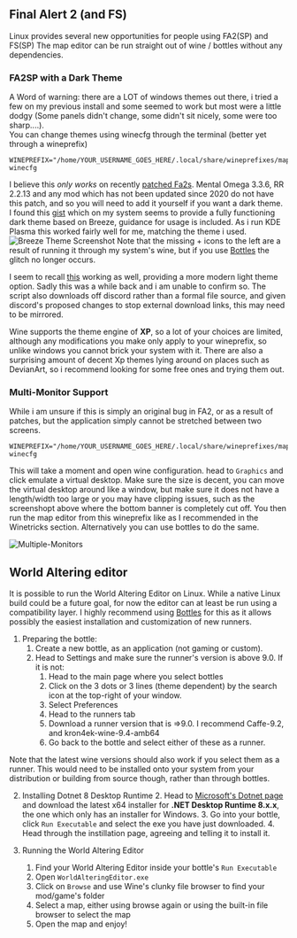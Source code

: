 ## Final Alert 2 (and FS)
Linux provides several new opportunities for people using FA2(SP) and FS(SP)
The map editor can be run straight out of wine / bottles without any dependencies.
### FA2SP with a Dark Theme
A Word of warning: there are a LOT of windows themes out there, i tried a few on my previous install and some seemed to work but most were a little dodgy (Some panels didn't change, some didn't sit nicely, some were too sharp....).<br>
You can change themes using winecfg through the terminal (better yet through a wineprefix)<br>
```
WINEPREFIX="/home/YOUR_USERNAME_GOES_HERE/.local/share/wineprefixes/map_editor" winecfg
```
I believe this *only works* on recently [patched Fa2s](https://github.com/secsome/FA2sp).
Mental Omega 3.3.6, RR 2.2.13 and any mod which has not been updated since 2020 do not have this patch, and so you will need to add it yourself if you want a dark theme.<br>
I found this [gist](https://gist.github.com/Zeinok/ceaf6ff204792dde0ae31e0199d89398) which on my system seems to provide a fully functioning dark theme based on Breeze, guidance for usage is included. As i run KDE Plasma this worked fairly well for me, matching the theme i used.<br>
![Breeze Theme Screenshot](Assets/breeze_fa2.png)
Note that the missing + icons to the left are a result of running it through my system's wine, but if you use [Bottles](https://usebottles.com) the glitch no longer occurs.

I seem to recall [this](https://www.reddit.com/r/linux_gaming/comments/n8hf6v/make_wine_look_like_windows_10/) working as well, providing a more modern light theme option. Sadly this was a while back and i am unable to confirm so. The script also downloads off discord rather than a formal file source, and given discord's proposed changes to stop external download links, this may need to be mirrored.

Wine supports the theme engine of **XP**, so a lot of your choices are limited, although any modifications you make only apply to your wineprefix, so unlike windows you cannot brick your system with it. There are also a surprising amount of decent Xp themes lying around on places such as DevianArt, so i recommend looking for some free ones and trying them out.

### Multi-Monitor Support
While i am unsure if this is simply an original bug in FA2, or as a result of patches, but the application simply cannot be stretched between two screens.

```
WINEPREFIX="/home/YOUR_USERNAME_GOES_HERE/.local/share/wineprefixes/map_editor" winecfg
```
This will take a moment and open wine configuration. head to `Graphics` and click emulate a virtual desktop. Make sure the size is decent, you can move the virtual desktop around like a window, but make sure it does not have a length/width too large or you may have clipping issues, such as the screenshopt above where the bottom banner is completely cut off.
You then run the map editor from this wineprefix like as I recommended in the Winetricks section. Alternatively you can use bottles to do the same.

![Multiple-Monitors](Assets/multi_monitor_fa2.png)

## World Altering editor

It is possible to run the World Altering Editor on Linux. While a native Linux build could be a future goal, for now the editor can at least be run using a compatibility layer.
I highly recommend using [Bottles](https://usebottles.com) for this as it allows possibly the easiest installation and customization of new runners.

1. Preparing the bottle:
    1. Create a new bottle, as an application (not gaming or custom).
    2. Head to Settings and make sure the runner's version is above 9.0. If it is not:
        1. Head to the main page where you select bottles
        2. Click on the 3 dots or 3 lines (theme dependent) by the search icon at the top-right of your window.
        3. Select Preferences
        4. Head to the runners tab
        5. Download a runner version that is =>9.0. I recommend Caffe-9.2, and kron4ek-wine-9.4-amb64
        6. Go back to the bottle and select either of these as a runner.

Note that the latest wine versions should also work if you select them as a runner. This would need to be installed onto your system from your distribution or building from source though, rather than through bottles.

2. Installing Dotnet 8 Desktop Runtime
    2. Head to [Microsoft's Dotnet page](https://dotnet.microsoft.com/en-us/download/dotnet/8.0) and download the latest x64 installer for **.NET Desktop Runtime 8.x.x**, the one which only has an installer for Windows.
    3. Go into your bottle, click `Run Executable` and select the exe you have just downloaded.
    4. Head through the instillation page, agreeing and telling it to install it.

3. Running the World Altering Editor
    1. Find your World Altering Editor inside your bottle's `Run Executable`
    2. Open `WorldAlteringEditor.exe`
    3. Click on `Browse` and use Wine's clunky file browser to find your mod/game's folder
    4. Select a map, either using browse again or using the built-in file browser to select the map
    5. Open the map and enjoy!


